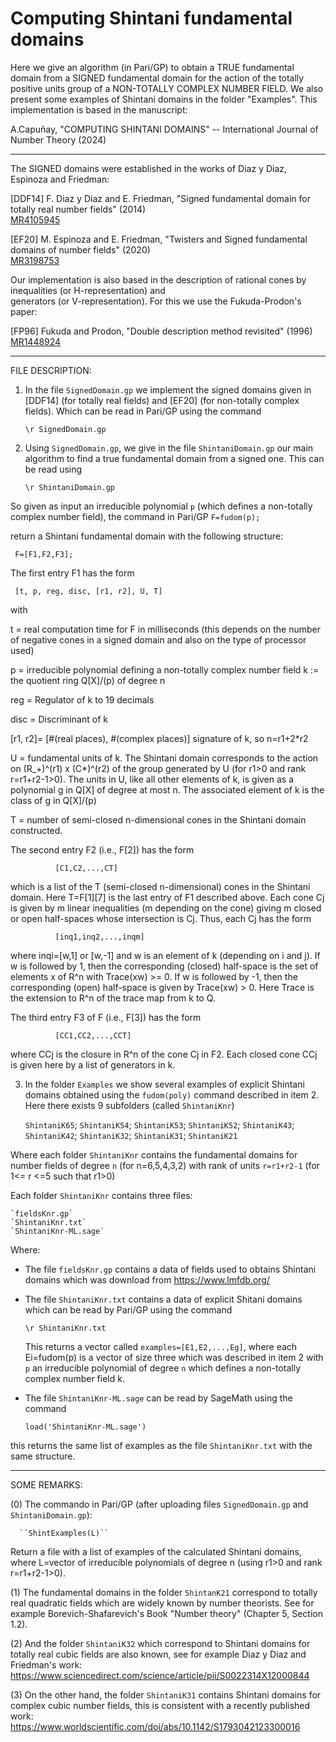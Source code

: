 # Computing Shintani fundamental domains

Here we give an algorithm (in Pari/GP) to obtain a TRUE fundamental domain from a SIGNED fundamental domain for the action of the totally positive units group of a NON-TOTALLY COMPLEX NUMBER FIELD. We also present some examples of Shintani domains in the folder "Examples". This implementation is based in the manuscript:

A.Capuñay, "COMPUTING SHINTANI DOMAINS" -- International Journal of Number Theory (2024)


----------------------------------------------------------------------------------------------------------------
The SIGNED domains were established in the works of Diaz y Diaz, Espinoza and Friedman:

[DDF14] F. Diaz y Diaz and E. Friedman, "Signed fundamental domain for totally real number fields" (2014)  
[MR4105945](https://arxiv.org/abs/1303.3989)

[EF20] M. Espinoza and E. Friedman, "Twisters and Signed fundamental domains of number fields" (2020)  
[MR3198753](https://arxiv.org/abs/1903.07089)

Our implementation is also based in the description of rational cones by inequalities (or H-representation) and    
generators (or V-representation). For this we use the Fukuda-Prodon's paper:  

[FP96] Fukuda and Prodon, "Double description method revisited" (1996)  
[MR1448924](https://link.springer.com/chapter/10.1007/3-540-61576-8_77) 
 

-----------------------------------------------------------------------------------------------------------------


FILE DESCRIPTION:


1. In the file `SignedDomain.gp` we implement the signed domains given in [DDF14] (for totally real fields) and [EF20] (for non-totally complex fields). Which can be read in Pari/GP using the command

     `\r SignedDomain.gp`

2. Using `SignedDomain.gp`, we give in the file `ShintaniDomain.gp` our main algorithm to find a true fundamental domain from a signed one. This can be read using 

     `\r ShintaniDomain.gp`

So given as input an irreducible polynomial `p` (which defines a non-totally complex number field), the command in Pari/GP
     `F=fudom(p);`
     
return a Shintani fundamental domain with the following structure:

     F=[F1,F2,F3];
     
The first entry F1 has the form

     [t, p, reg, disc, [r1, r2], U, T]

with 

t    = real computation time for F in milliseconds (this depends on the number of negative cones in a signed domain and 
       also on the type of processor used)
       
p    = irreducible polynomial defining a non-totally complex number field k := the quotient ring Q[X]/(p) of degree n
       
reg  = Regulator of k to 19 decimals

disc = Discriminant of k

[r1, r2]= [#(real places), #(complex places)] signature of k, so n=r1+2*r2

U    = fundamental units of k. The Shintani domain corresponds to the action on (R_+)^(r1) x (C*)^(r2) of the group generated by U (for r1>0 and rank r=r1+r2-1>0). The units in U, like all other elements of k, is given as a polynomial g in Q[X] of degree at most n. The associated element of k is the class of g in Q[X]/(p)
       
T    = number of semi-closed n-dimensional cones in the Shintani domain constructed. 


The second entry F2 (i.e., F[2]) has the form

              [C1,C2,...,CT]

which is a list of the T (semi-closed n-dimensional) cones in the Shintani domain. Here T=F[1][7] is the last entry of F1  described above. Each cone Cj is given by m linear inequalities (m depending on the cone) giving m closed or open half-spaces whose intersection is Cj. Thus, each Cj has the form  

              [inq1,inq2,...,inqm]

where inqi=[w,1] or [w,-1] and w is an element of k (depending on  i and j). If w is followed by 1, then the corresponding (closed) half-space is the set of elements x of R^n with Trace(xw) >= 0. If w is followed by -1, then the corresponding (open) half-space is given by Trace(xw) > 0. Here Trace is the extension to R^n of the trace map from k to Q.

   The third entry F3 of F (i.e., F[3]) has the form  

              [CC1,CC2,...,CCT]

where CCj is the closure in R^n of the cone Cj in F2. Each closed cone CCj is given here by a list of generators in k.



3. In the folder `Examples` we show several examples of explicit Shintani domains obtained using the `fudom(poly)` command described in item 2. Here there exists 9 subfolders (called `ShintaniKnr`)

   `ShintaniK65`; `ShintaniK54`; `ShintaniK53`; `ShintaniK52`; `ShintaniK43`; `ShintaniK42`; `ShintaniK32`; `ShintaniK31`; `ShintaniK21`
   
Where each folder `ShintaniKnr` contains the fundamental domains for number fields of degree `n` (for n=6,5,4,3,2) with rank of units `r=r1+r2-1` (for 1<= r <=5 such that r1>0)

Each folder `ShintaniKnr` contains three files:

    `fieldsKnr.gp`
    `ShintaniKnr.txt`
    `ShintaniKnr-ML.sage`

Where:
    
* The file `fieldsKnr.gp` contains a data of fields used to obtains Shintani domains which was download from https://www.lmfdb.org/

* The file `ShintaniKnr.txt` contains a data of explicit Shitani domains which can be read by Pari/GP using the command 

   `\r ShintaniKnr.txt`
   
  This returns a vector called `examples=[E1,E2,...,Eg]`, where each Ei=fudom(p) is a vector of size three which was described in item 2  with `p` an irreducible polynomial of degree `n` which defines a non-totally complex number field k. 

* The file `ShintaniKnr-ML.sage` can be read by SageMath using the command 

  `load('ShintaniKnr-ML.sage')`

this returns the same list of examples as the file `ShintaniKnr.txt` with the same structure.

----------------------------------------------------------------------------------------------------------------
   
SOME REMARKS: 

(0) The commando in Pari/GP (after uploading files `SignedDomain.gp` and `ShintaniDomain.gp`):

      ``ShintExamples(L)``
    
Return a file with a list of examples of the calculated Shintani domains, where L=vector of irreducible polynomials of degree n (using r1>0 and rank r=r1+r2-1>0).

(1) The fundamental domains in the folder `ShintanK21` correspond to totally real quadratic fields which are widely known by number theorists. See for example Borevich-Shafarevich's Book "Number theory" (Chapter 5, Section 1.2).

(2) And the folder `ShintaniK32` which correspond to Shintani domains for totally real cubic fields are also known, see for example Diaz y Diaz and Friedman's work: https://www.sciencedirect.com/science/article/pii/S0022314X12000844

(3) On the other hand, the folder `ShintaniK31` contains Shintani domains for complex cubic number fields, this is consistent with a recently published work: https://www.worldscientific.com/doi/abs/10.1142/S1793042123300016

